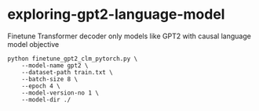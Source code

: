 # exploring-gpt2-language-model

Finetune Transformer decoder only models like GPT2 with causal language model objective

```
python finetune_gpt2_clm_pytorch.py \
	--model-name gpt2 \
	--dataset-path train.txt \
	--batch-size 8 \
	--epoch 4 \
	--model-version-no 1 \
	--model-dir ./
```  
